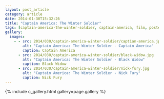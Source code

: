 ```yaml
---
layout: post_article
category: article
date: 2014-01-30T15:32:26
title: "Captain America: The Winter Soldier"
tags: [captain-america-the-winter-soldier, captain-america, film, poster, comics, film]
gallery:
  images:
    - - src: 2014/030/captain-america-winter-soldier/captian-america.jpg
        alt: "Captain America: The Winter Soldier - Captain America"
        caption: Captain America
      - src: 2014/030/captain-america-winter-soldier/black-widow.jpg
        alt: "Captain America: The Winter Soldier - Black Widow"
        caption: Black Widow
      - src: 2014/030/captain-america-winter-soldier/nick-fury.jpg
        alt: "Captain America: The Winter Soldier - Nick Fury"
        caption: Nick Fury
---
```


{% include c_gallery.html gallery=page.gallery %}
